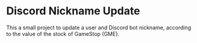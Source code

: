 # Discord Nickname Update

This a small project to update a user and Discord bot nickname, according to the value of the stock of GameStop (GME).
